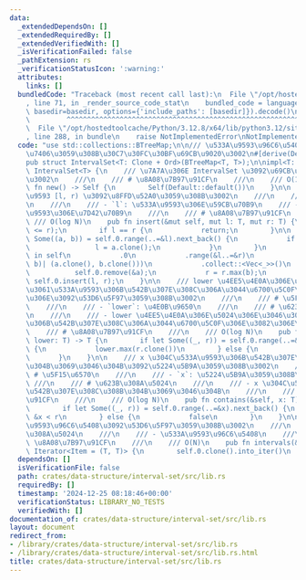 ```yaml
---
data:
  _extendedDependsOn: []
  _extendedRequiredBy: []
  _extendedVerifiedWith: []
  _isVerificationFailed: false
  _pathExtension: rs
  _verificationStatusIcon: ':warning:'
  attributes:
    links: []
  bundledCode: "Traceback (most recent call last):\n  File \"/opt/hostedtoolcache/Python/3.12.8/x64/lib/python3.12/site-packages/onlinejudge_verify/documentation/build.py\"\
    , line 71, in _render_source_code_stat\n    bundled_code = language.bundle(stat.path,\
    \ basedir=basedir, options={'include_paths': [basedir]}).decode()\n          \
    \         ^^^^^^^^^^^^^^^^^^^^^^^^^^^^^^^^^^^^^^^^^^^^^^^^^^^^^^^^^^^^^^^^^^^^^^^^^^^^^^^^^\n\
    \  File \"/opt/hostedtoolcache/Python/3.12.8/x64/lib/python3.12/site-packages/onlinejudge_verify/languages/rust.py\"\
    , line 288, in bundle\n    raise NotImplementedError\nNotImplementedError\n"
  code: "use std::collections::BTreeMap;\n\n/// \u533A\u9593\u96C6\u5408\u3092\u7BA1\
    \u7406\u3059\u308B\u30C7\u30FC\u30BF\u69CB\u9020\u3002\n#[derive(Debug, Clone)]\n\
    pub struct IntervalSet<T: Clone + Ord>(BTreeMap<T, T>);\n\nimpl<T: Clone + Ord>\
    \ IntervalSet<T> {\n    /// \u7A7A\u306E IntervalSet \u3092\u69CB\u7BC9\u3059\u308B\
    \u3002\n    ///\n    /// # \u8A08\u7B97\u91CF\n    ///\n    /// O(1)\n    pub\
    \ fn new() -> Self {\n        Self(Default::default())\n    }\n\n    /// \u533A\
    \u9593 [l, r) \u3092\u8FFD\u52A0\u3059\u308B\u3002\n    ///\n    /// # \u5F15\u6570\
    \n    ///\n    /// - `l`: \u533A\u9593\u306E\u59CB\u70B9\n    /// - `r`: \u533A\
    \u9593\u306E\u7D42\u70B9\n    ///\n    /// # \u8A08\u7B97\u91CF\n    ///\n   \
    \ /// O(log N)\n    pub fn insert(&mut self, mut l: T, mut r: T) {\n        assert!(l\
    \ <= r);\n        if l == r {\n            return;\n        }\n\n        if let\
    \ Some((a, b)) = self.0.range(..=&l).next_back() {\n            if &l <= b {\n\
    \                l = a.clone();\n            }\n        }\n        for (a, b)\
    \ in self\n            .0\n            .range(&l..=&r)\n            .map(|(a,\
    \ b)| (a.clone(), b.clone()))\n            .collect::<Vec<_>>()\n        {\n \
    \           self.0.remove(&a);\n            r = r.max(b);\n        }\n       \
    \ self.0.insert(l, r);\n    }\n\n    /// lower \u4EE5\u4E0A\u306E\u5024\u306E\u3046\
    \u3061\u533A\u9593\u306B\u542B\u307E\u308C\u306A\u3044\u6700\u5C0F\u306E\u3082\
    \u306E\u3092\u53D6\u5F97\u3059\u308B\u3002\n    ///\n    /// # \u5F15\u6570\n\
    \    ///\n    /// - `lower`: \u4E0B\u9650\n    ///\n    /// # \u623B\u308A\u5024\
    \n    ///\n    /// - lower \u4EE5\u4E0A\u306E\u5024\u306E\u3046\u3061\u533A\u9593\
    \u306B\u542B\u307E\u308C\u306A\u3044\u6700\u5C0F\u306E\u3082\u306E\n    ///\n\
    \    /// # \u8A08\u7B97\u91CF\n    ///\n    /// O(log N)\n    pub fn mex(&self,\
    \ lower: T) -> T {\n        if let Some((_, r)) = self.0.range(..=&lower).next_back()\
    \ {\n            lower.max(r.clone())\n        } else {\n            lower\n \
    \       }\n    }\n\n    /// x \u304C\u533A\u9593\u306B\u542B\u307E\u308C\u308B\
    \u304B\u3069\u3046\u304B\u3092\u5224\u5B9A\u3059\u308B\u3002\n    ///\n    ///\
    \ # \u5F15\u6570\n    ///\n    /// - `x`: \u5224\u5B9A\u3059\u308B\u5024\n   \
    \ ///\n    /// # \u623B\u308A\u5024\n    ///\n    /// - x \u304C\u533A\u9593\u306B\
    \u542B\u307E\u308C\u308B\u304B\u3069\u3046\u304B\n    ///\n    /// # \u8A08\u7B97\
    \u91CF\n    ///\n    /// O(log N)\n    pub fn contains(&self, x: T) -> bool {\n\
    \        if let Some((_, r)) = self.0.range(..=&x).next_back() {\n           \
    \ &x < r\n        } else {\n            false\n        }\n    }\n\n    /// \u533A\
    \u9593\u96C6\u5408\u3092\u53D6\u5F97\u3059\u308B\u3002\n    ///\n    /// # \u623B\
    \u308A\u5024\n    ///\n    /// - \u533A\u9593\u96C6\u5408\n    ///\n    /// #\
    \ \u8A08\u7B97\u91CF\n    ///\n    /// O(N)\n    pub fn intervals(&self) -> impl\
    \ Iterator<Item = (T, T)> {\n        self.0.clone().into_iter()\n    }\n}\n"
  dependsOn: []
  isVerificationFile: false
  path: crates/data-structure/interval-set/src/lib.rs
  requiredBy: []
  timestamp: '2024-12-25 08:18:46+00:00'
  verificationStatus: LIBRARY_NO_TESTS
  verifiedWith: []
documentation_of: crates/data-structure/interval-set/src/lib.rs
layout: document
redirect_from:
- /library/crates/data-structure/interval-set/src/lib.rs
- /library/crates/data-structure/interval-set/src/lib.rs.html
title: crates/data-structure/interval-set/src/lib.rs
---
```

